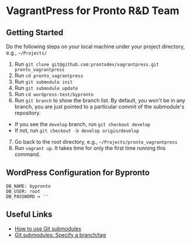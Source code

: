 VagrantPress for Pronto R&D Team
================================

Getting Started
---------------

Do the following steps on your local machine under your project directory, e.g., `~/Projects/`

1. Run `git clone git@github.com:prontodev/vagrantpress.git pronto_vagrantpress`
2. Run `cd pronto_vagrantpress`
3. Run `git submodule init`
4. Run `git submodule update`
5. Run `cd wordpress-test/bypronto`
6. Run `git branch` to show the branch list. By default, you won't be in any branch, you are just pointed to a particular commit of the submodule's repository.
  * If you see the `develop` branch, run `git checkout develop`
  * If not, run `git checkout -b develop origin/develop`
7. Go back to the root directory, e.g., `~/Projects/pronto_vagrantpress`
8. Run `vagrant up`. It takes time for only the first time running this command.

WordPress Configuration for Bypronto
------------------------------------
```
DB_NAME: bypronto
DB_USER: root
DB_PASSWORD = ''
```

Useful Links
------------

* [How to use Git submodules](http://joncairns.com/2011/10/how-to-use-git-submodules/)
* [Git submodules: Specify a branch/tag](http://stackoverflow.com/questions/1777854/git-submodules-specify-a-branch-tag)
